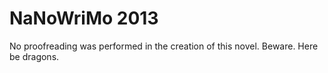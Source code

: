 NaNoWriMo 2013
==============

No proofreading was performed in the creation of this novel. Beware. Here be dragons.
